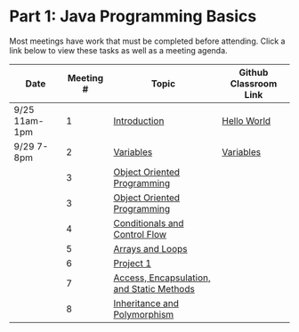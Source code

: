 # Part 1: Java Programming Basics
Most meetings have work that must be completed before attending. Click a link below to view these tasks as well as a meeting agenda.

| Date | Meeting # | Topic | Github Classroom Link |
| ---- | --- |--- | --- |
|9/25 11am-1pm | 1 | [Introduction](../part1lessons/1Introduction.md) | [Hello World](https://classroom.github.com/a/KF4nYZ8C)
|9/29 7-8pm | 2 | [Variables](../part1lessons/2Variables.md) | [Variables](https://classroom.github.com/a/yOS-R_65) |
| | 3 | [Object Oriented Programming](part1lessons/3ObjectOrientedProgramming.md) | |
|| 3 | [Object Oriented Programming](part1lessons/3ObjectOrientedProgramming.md) | |
|| 4 | [Conditionals and Control Flow](part1lessons/4ConditionalsAndControlFlow.md) | |
|| 5 | [Arrays and Loops](part1lessons/5ArraysLoops.md) | |
|| 6 | [Project 1](part1lessons/Project1-ClassScheduler.md) | |
|| 7 | [Access, Encapsulation, and Static Methods](part1lessons/7AccessEncapsulationStaticMethods.md)| |
| | 8 | [Inheritance and Polymorphism](part1lessons/8InheritancePolymorphism.md)| |
